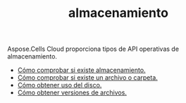 ﻿---
title: almacenamiento
second_title: Aspose.Cells Cloud Documen
type: docs
url: /es/storage/
keywords: disc-usage, file version, exist
description: Aspose.Cells Cloud REST API admite la carga, descarga, eliminación, copia y movimiento de carpetas. SDK admite tipos de lenguajes de desarrollo. Incluyen Android, C#, Go, Java, NodeJS, Perl, PHP, Python, Ruby y Swift.
weight: 100
---
Aspose.Cells Cloud proporciona tipos de API operativas de almacenamiento.

- [Cómo comprobar si existe almacenamiento.](/cells/es/storage/exist/)
- [Cómo comprobar si existe un archivo o carpeta.](/cells/es/storage/object-exists/)
- [Cómo obtener uso del disco.](/cells/es/storage/disc/)
- [Cómo obtener versiones de archivos.](/cells/es/storage/file-versions/)

